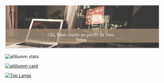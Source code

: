 ![Bem vindos ao meu perfil!](https://github.com/alliliumm/Alessandra-Teles/blob/main/header1.png)

![alliliumm stats](https://github-readme-stats.vercel.app/api?username=alliliumm&show_icons=true&theme=dracula)

[![alliliumm card](https://github-readme-stats.vercel.app/api/pin/?username=alliliumm&repo=github-readme-stats&theme=dracula)](https://github.com/alliliumm/Adminio-APP)

[![Top Langs](https://github-readme-stats.vercel.app/api/top-langs/?username=alliliumm)](https://github.com/anuraghazra/github-readme-stats)